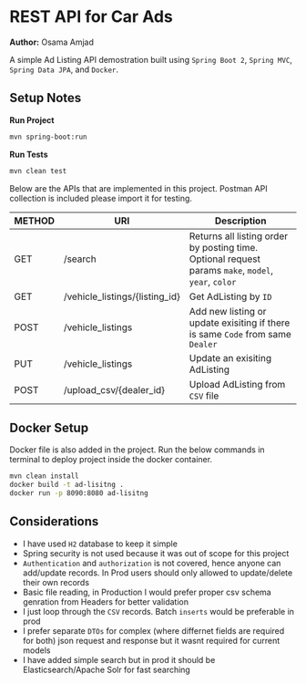 # REST API for Car Ads

 **Author:** Osama Amjad 
 
 A simple Ad Listing API demostration built using `Spring Boot 2`, `Spring MVC`, `Spring Data JPA`, and `Docker`.
 
## Setup Notes

**Run Project**
```sh
mvn spring-boot:run
``` 
**Run Tests**
```sh
mvn clean test
```

 Below are the APIs that are implemented in this project. Postman API collection is included please import it for testing.
 
 | METHOD| URI | Description |
 |-------|-----|-------------|
 |GET   | /search					| Returns all listing order by posting time. Optional request params `make`, `model`, `year`, `color`|
 |GET   | /vehicle_listings/{listing_id}| Get AdListing by `ID`|
 |POST  | /vehicle_listings       		    | Add new listing or update exisiting if there is same `Code` from same `Dealer`|
 |PUT   | /vehicle_listings   			       | Update an exisiting AdListing|
 |POST 	| /upload_csv/{dealer_id} 		    | Upload AdListing from `CSV` file |

 
## Docker Setup
Docker file is also added in the project. Run the below commands in terminal to deploy project inside the docker container.
 ```sh
 mvn clean install
 docker build -t ad-lisitng .
 docker run -p 8090:8080 ad-lisitng
 ```
 
## Considerations
- I have used `H2` database to keep it simple
- Spring security is not used because it was out of scope for this project
- `Authentication` and `authorization` is not covered, hence anyone can add/update records. In Prod users should only allowed to update/delete their own records
- Basic file reading, in Production I would prefer proper csv schema genration from Headers for better validation
- I just loop through the `CSV` records. Batch `inserts` would be preferable in prod
- I prefer separate `DTOs` for complex (where differnet fields are required for both) json request and response but it wasnt required for current models
- I have added simple search but in prod it should be Elasticsearch/Apache Solr for fast searching
